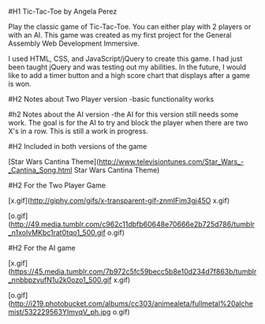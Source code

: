 #H1 Tic-Tac-Toe by Angela Perez

Play the classic game of Tic-Tac-Toe. You can either play with 2 players or with an AI.
This game was created as my first project for the General Assembly Web Development Immersive. 

I used HTML, CSS, and JavaScript/jQuery to create this game. I had just been taught jQuery and was testing out my abilities. In the future, I would like to add a timer button and a high score chart that displays after a game is won. 

#H2 Notes about Two Player version
-basic functionality works

#h2 Notes about the AI version
-the AI for this version still needs some work. The goal is for the AI to try and block the player when there are two X's in a row. This is still a work in progress.

#H2 Included in both versions of the game

[Star Wars Cantina Theme](http://www.televisiontunes.com/Star_Wars_-_Cantina_Song.html Star Wars Cantina Theme)

#H2 For the Two Player Game

[x.gif](http://giphy.com/gifs/x-transparent-gif-znmIFim3gj45O x.gif)

[o.gif](http://49.media.tumblr.com/c962c11dbfb60648e70666e2b725d786/tumblr_n1xolvMKbc1rat0tqo1_500.gif o.gif)

#H2 For the AI game

[x.gif](https://45.media.tumblr.com/7b972c5fc59becc5b8e10d234d7f863b/tumblr_nnbbpzvufN1u2k0ozo1_500.gif x.gif)

[o.gif](http://i219.photobucket.com/albums/cc303/animealeta/fullmetal%20alchemist/532229563YImyqV_ph.jpg o.gif)

